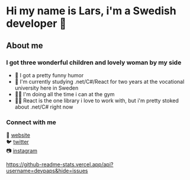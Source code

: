 ﻿# Hi my name is Lars, i'm a Swedish developer 👋

## About me

### I got three wonderful children and lovely woman by my side

- 💩 I got a pretty funny humor
- 💾 I'm currently studying .net/C#/React for two years at the vocational university here in Sweden
- 🏋️‍♂️ I'm doing all the time i can at the gym
- 👨‍💻 React is the one library i love to work with, but i'm pretty stoked about .net/C# right now

### Connect with me

🎉 [website]  
🐦 [twitter]  
📷 [instagram]

[website]: https://rellow.se
[instagram]: https://www.instagram.com/devpaps/
[twitter]: https://twitter.com/devpaps

https://github-readme-stats.vercel.app/api?username=devpaps&hide=issues

